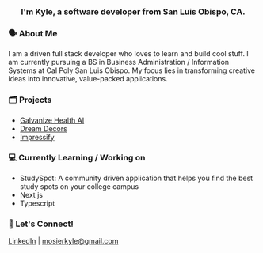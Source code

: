 <h3 align="center">I'm Kyle, a software developer from San Luis Obispo, CA.</h3>

### 🗣️ About Me
I am a driven full stack developer who loves to learn and build cool stuff. I am currently pursuing a BS in Business Administration / Information Systems at Cal Poly San Luis Obispo. My focus lies in transforming creative ideas into innovative, value-packed applications. 


### 🗂 Projects
- [Galvanize Health AI](https://github.com/mosierkyle/galvanize-health-ai)
- [Dream Decors](https://github.com/mosierkyle/dream-decors)
- [Impressify](https://github.com/mosierkyle/impressify)

### 💻 Currently Learning / Working on
- StudySpot: A community driven application that helps you find the best study spots on your college campus
- Next js
- Typescript

### 💬 Let's Connect!
[LinkedIn](https://www.linkedin.com/in/kylemosier/) | mosierkyle@gmail.com

<!--
**mosierkyle/mosierkyle** is a ✨ _special_ ✨ repository because its `README.md` (this file) appears on your GitHub profile.

Here are some ideas to get you started:

- 🔭 I’m currently working on ...
- 🌱 I’m currently learning ...
- 👯 I’m looking to collaborate on ...
- 🤔 I’m looking for help with ...
- 💬 Ask me about ...
- 📫 How to reach me: ...
- 😄 Pronouns: ...
- ⚡ Fun fact: ...
-->
